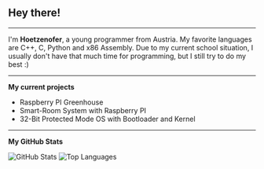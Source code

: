 ## Hey there!

---

I'm **Hoetzenofer**, a young programmer from Austria.
My favorite languages are C++, C, Python and x86 Assembly.
Due to my current school situation, I usually don't have that much time for programming, but I still try to do my best :)

---

**My current projects**
- Raspberry PI Greenhouse
- Smart-Room System with Raspberry PI
- 32-Bit Protected Mode OS with Bootloader and Kernel

---

**My GitHub Stats**

![GitHub Stats](https://github-readme-stats.vercel.app/api?username=hoetzenofer&show_icons=true&theme=dark)
![Top Languages](https://github-readme-stats.vercel.app/api/top-langs/?username=hoetzenofer&layout=compact&theme=dark)

<!--
**hoetzenofer/hoetzenofer** is a ✨ _special_ ✨ repository because its `README.md` (this file) appears on your GitHub profile.

Here are some ideas to get you started:

- 🔭 I’m currently working on ...
- 🌱 I’m currently learning ...
- 👯 I’m looking to collaborate on ...
- 🤔 I’m looking for help with ...
- 💬 Ask me about ...
- 📫 How to reach me: ...
- 😄 Pronouns: ...
- ⚡ Fun fact: ...
-->
